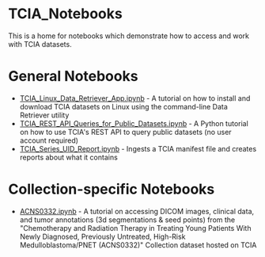 # TCIA_Notebooks
This is a home for notebooks which demonstrate how to access and work with TCIA datasets. 

# General Notebooks

*  [TCIA_Linux_Data_Retriever_App.ipynb](https://github.com/kirbyju/TCIA_Notebooks/blob/main/TCIA_Linux_Data_Retriever_App.ipynb) - A tutorial on how to install and download TCIA datasets on Linux using the command-line Data Retriever utility
*  [TCIA_REST_API_Queries_for_Public_Datasets.ipynb](https://github.com/kirbyju/TCIA_Notebooks/blob/main/TCIA_REST_API_Queries_for_Public_Datasets.ipynb) - A Python tutorial on how to use TCIA's REST API to query public datasets (no user account required)
*  [TCIA_Series_UID_Report.ipynb](https://github.com/kirbyju/TCIA_Notebooks/blob/main/TCIA_Series_UID_Report.ipynb) - Ingests a TCIA manifest file and creates reports about what it contains

# Collection-specific Notebooks
*  [ACNS0332.ipynb](https://github.com/kirbyju/TCIA_Notebooks/blob/main/ACNS0332/ACNS0332.ipynb) - A tutorial on accessing DICOM images, clinical data, and tumor annotations (3d segmentations & seed points) from the "Chemotherapy and Radiation Therapy in Treating Young Patients With Newly Diagnosed, Previously Untreated, High-Risk Medulloblastoma/PNET (ACNS0332)" Collection dataset hosted on TCIA
